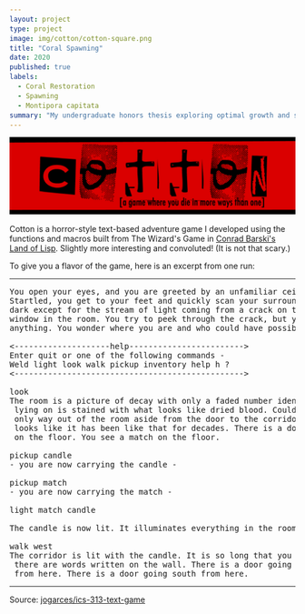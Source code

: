 ```yaml
---
layout: project
type: project
image: img/cotton/cotton-square.png
title: "Coral Spawning"
date: 2020
published: true
labels:
  - Coral Restoration
  - Spawning 
  - Montipora capitata
summary: "My undergraduate honors thesis exploring optimal growth and survival conditions for juvenile coral."
---
```


<img class="img-fluid" src="../img/cotton/cotton-header.png">

Cotton is a horror-style text-based adventure game I developed using the functions and macros built from The Wizard's Game in [Conrad Barski's Land of Lisp](http://landoflisp.com/). Slightly more interesting and convoluted! (It is not that scary.)

To give you a flavor of the game, here is an excerpt from one run:

<hr>

<pre>
You open your eyes, and you are greeted by an unfamiliar ceiling.
Startled, you get to your feet and quickly scan your surroundings. It's
dark except for the stream of light coming from a crack on the only boarded
window in the room. You try to peek through the crack, but you cannot see
anything. You wonder where you are and who could have possibly brought you here.

<--------------------help------------------------>
Enter quit or one of the following commands -
Weld light look walk pickup inventory help h ?
<------------------------------------------------>

look
The room is a picture of decay with only a faded number identifying it as room-4. The bed you were
 lying on is stained with what looks like dried blood. Could it be your blood? No - it is not. The
 only way out of the room aside from the door to the corridor is a window that is boarded shut. It
 looks like it has been like that for decades. There is a door going west from here. You see a candle
 on the floor. You see a match on the floor.

pickup candle
- you are now carrying the candle -

pickup match
- you are now carrying the match -

light match candle

The candle is now lit. It illuminates everything in the room.

walk west
The corridor is lit with the candle. It is so long that you cannot see to the end. You notice that
 there are words written on the wall. There is a door going east from here. There is a way going north
 from here. There is a door going south from here.
</pre>

<hr>

Source: <a href="https://github.com/jogarces/ics-313-text-game"><i class="large github icon "></i>jogarces/ics-313-text-game</a>
